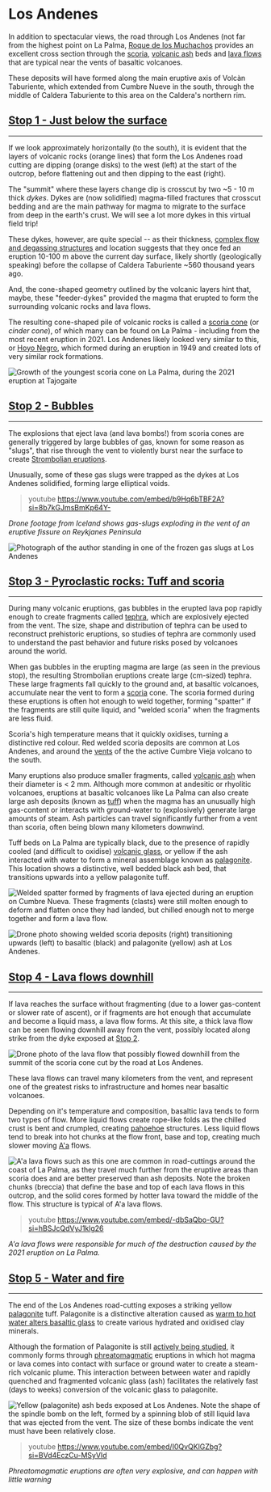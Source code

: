 
# Los Andenes

In addition to spectacular views, the road through Los Andenes (not far from the highest point on La Palma, [Roque de los Muchachos](./#/muchachos) provides an excellent cross section through the [scoria](https://en.wikipedia.org/wiki/Scoria), [volcanic ash](https://en.wikipedia.org/wiki/Volcanic_ash) beds and [lava flows](https://en.wikipedia.org/wiki/Lava) that are typical near the vents of basaltic volcanoes.

These deposits will have formed along the main eruptive axis of Volcàn Taburiente, which extended from Cumbre Nueve in the south, through the middle of Caldera Taburiente to this area on the Caldera's northern rim.

## [Stop 1 - Just below the surface](./#/losandenes1e)
---------

If we look approximately horizontally (to the south), it is evident that the layers of volcanic rocks (orange lines) that form the Los Andenes road cutting are dipping (orange disks) to the west (left) at the start of the outcrop, before flattening out and then dipping to the east (right).

The "summit" where these layers change dip is crosscut by two ~5 - 10 m thick *dykes*. Dykes are (now solidified) magma-filled fractures that crosscut bedding and are the main pathway for magma to migrate to the surface from deep in the earth's crust. We will see a lot more dykes in this virtual field trip!

These dykes, however, are quite special -- as their thickness, [complex flow and degassing structures](./#/muchachos) and location suggests that they once fed an eruption 10-100 m above the current day surface, likely shortly (geologically speaking) before the collapse of Caldera Taburiente ~560 thousand years ago.

And, the cone-shaped geometry outlined by the volcanic layers hint that, maybe, these "feeder-dykes" provided the magma that erupted to form the surrounding volcanic rocks and lava flows. 

The resulting cone-shaped pile of volcanic rocks is called a [scoria cone](https://en.wikipedia.org/wiki/Cinder_cone) (or *cinder cone*), of which many can be found on La Palma - including from the most recent eruption in 2021. Los Andenes likely looked very similar to this, or [Hoyo Negro](./#hoyonegro), which formed during an eruption in 1949 and created lots of very similar rock formations.

![Growth of the youngest scoria cone on La Palma, during the 2021 eruption at Tajogaite](https://upload.wikimedia.org/wikipedia/commons/thumb/5/58/At_La_Palma_2021_0740.jpg/2560px-At_La_Palma_2021_0740.jpg)

## [Stop 2 - Bubbles](./#/losandenes1c)
----

The explosions that eject lava (and lava bombs!) from scoria cones are generally triggered by large bubbles of gas, known for some reason as "slugs", that rise through the vent to violently burst near the surface to create [Strombolian eruptions](https://en.wikipedia.org/wiki/Strombolian_eruption). 



Unusually, some of these gas slugs were trapped as the dykes at Los Andenes solidified, forming large elliptical voids.


> youtube https://www.youtube.com/embed/b9Hq6bTBF2A?si=8b7kGJmsBmKp64Y-

*Drone footage from Iceland shows gas-slugs exploding in the vent of an eruptive fissure on Reykjanes Peninsula*

![Photograph of the author standing in one of the frozen gas slugs at Los Andenes](img/slugs.jpg)

## [Stop 3 - Pyroclastic rocks: Tuff and scoria](./#/losandenes1d)
----

During many volcanic eruptions, gas bubbles in the erupted lava pop rapidly enough to create fragments called [tephra](https://en.wikipedia.org/wiki/Tephra), which are explosively ejected from the vent. The size, shape and distribution of tephra can be used to reconstruct prehistoric eruptions, so studies of tephra are commonly used to understand the past behavior and future risks posed by volcanoes around the world.

When gas bubbles in the erupting magma are large (as seen in the previous stop), the resulting Strombolian eruptions create large (cm-sized) tephra. These large fragments fall quickly to the ground and, at basaltic volcanoes, accumulate near the vent to form a [scoria](https://en.wikipedia.org/wiki/Scoria) cone. The scoria formed during these eruptions is often hot enough to weld together, forming "spatter" if the fragments are still quite liquid, and "welded scoria" when the fragments are less fluid. 

Scoria's high temperature means that it quickly oxidises, turning a distinctive red colour. Red welded scoria deposits are common at Los Andenes, and around the [vents](./#hoyonegro) of the the active Cumbre Vieja volcano to the south.

Many eruptions also produce smaller fragments, called [volcanic ash](https://en.wikipedia.org/wiki/Volcanic_ash) when their diameter is < 2 mm. Although more common at andesitic or rhyolitic volcanoes, eruptions at basaltic volcanoes like La Palma can also create large ash deposits (known as [tuff](https://en.wikipedia.org/wiki/Tuff)) when the magma has an unusually high gas-content or interacts with ground-water to (explosively) generate large amounts of steam. Ash particles can travel significantly further from a vent than scoria, often being blown many kilometers downwind.

Tuff beds on La Palma are typically black, due to the presence of rapidly cooled (and difficult to oxidise) [volcanic glass](https://en.wikipedia.org/wiki/Volcanic_glass), or yellow if the ash interacted with water to form a mineral assemblage known as [palagonite](https://en.wikipedia.org/wiki/Palagonite). This location shows a distinctive, well bedded black ash bed, that transitions upwards into a yellow palagonite tuff. 

![Welded spatter formed by fragments of lava ejected during an eruption on Cumbre Nueva. These fragments (clasts) were still molten enough to deform and flatten once they had landed, but chilled enough not to merge together and form a lava flow.](img/spatter.jpg)

![Drone photo showing welded scoria deposits (right) transitioning upwards (left) to basaltic (black) and palagonite (yellow) ash at Los Andenes.](img/andenesScoria.jpg)

## [Stop 4 - Lava flows downhill](./#/losandenes1b)
----

If lava reaches the surface without fragmenting (due to a lower gas-content or slower rate of ascent), or if fragments are hot enough that accumulate and become a liquid mass, a lava flow forms. At this site, a thick lava flow can be seen flowing downhill away from the vent, possibly located along strike from the dyke exposed at [Stop 2](./#/losandenes1c). 

![Drone photo of the lava flow that possibly flowed downhill from the summit of the scoria cone cut by the road at Los Andenes.](img/andenesFlow.jpg)

These lava flows can travel many kilometers from the vent, and represent one of the greatest risks to infrastructure and homes near basaltic volcanoes. 

Depending on it's temperature and composition, basaltic lava tends to form two types of flow. More liquid flows create rope-like folds as the chilled crust is bent and crumpled, creating [pahoehoe](https://volcano.oregonstate.edu/pahoehoe) structures. Less liquid flows tend to break into hot chunks at the flow front, base and top, creating much slower moving [A'a](https://volcano.oregonstate.edu/a039a) flows.

![A'a lava flows such as this one are common in road-cuttings around the coast of La Palma, as they travel much further from the eruptive areas than scoria does and are better preserved than ash deposits. Note the broken chunks (breccia) that define the base and top of each lava flows in this outcrop, and the solid cores formed by hotter lava toward the middle of the flow. This structure is typical of A'a lava flows.](img/lava.jpg)

> youtube https://www.youtube.com/embed/-dbSaQbo-GU?si=hBSJcQdVyJ1klg26

*A'a lava flows were responsible for much of the destruction caused by the 2021 eruption on La Palma.*

## [Stop 5 - Water and fire](./#/losandenes1a)
----

The end of the Los Andenes road-cutting exposes a striking yellow [palagonite](https://en.wikipedia.org/wiki/Palagonite) tuff. Palagonite is a distinctive alteration caused as [warm to hot water alters basaltic glass](https://link.springer.com/content/pdf/10.1007/s00531-001-0238-7.pdf) to create various hydrated and oxidised clay minerals.

Although the formation of Palagonite is still [actively being studied](https://www.sciencedirect.com/science/article/pii/S0016703714007200), it commonly forms through [phreatomagmatic](https://en.wikipedia.org/wiki/Phreatomagmatic_eruption) eruptions in which hot magma or lava comes into contact with surface or ground water to create a steam-rich volcanic plume. This interaction between between water and rapidly quenched and fragmented volcanic glass (ash) facilitates the relatively fast (days to weeks) conversion of the volcanic glass to palagonite. 

![Yellow (palagonite) ash beds exposed at Los Andenes.  Note the shape of the spindle bomb on the left, formed by a spinning blob of still liquid lava that was ejected from the vent. The size of these bombs indicate the vent must have been relatively close.](img/bombs.jpg)

> youtube https://www.youtube.com/embed/I0QvQKlGZbg?si=BVd4EczCu-MSyVId

*Phreatomagmatic eruptions are often very explosive, and can happen with little warning*



